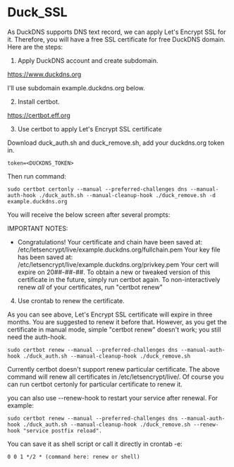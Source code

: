# Duck_SSL

As DuckDNS supports DNS text record, we can apply Let's Encrypt SSL for it. Therefore, you will have a free SSL certificate for free DuckDNS domain. Here are the steps:

1. Apply DuckDNS account and create subdomain.

https://www.duckdns.org

I'll use subdomain example.duckdns.org below.

2. Install certbot.

https://certbot.eff.org

3. Use certbot to apply Let's Encrypt SSL certificate

Download duck_auth.sh and duck_remove.sh, add your duckdns.org token in.

    token=<DUCKDNS_TOKEN>

Then run command:

    sudo certbot certonly --manual --preferred-challenges dns --manual-auth-hook ./duck_auth.sh --manual-cleanup-hook ./duck_remove.sh -d example.duckdns.org
  
You will receive the below screen after several prompts:

IMPORTANT NOTES:
 - Congratulations! Your certificate and chain have been saved at:
   /etc/letsencrypt/live/example.duckdns.org/fullchain.pem
   Your key file has been saved at:
   /etc/letsencrypt/live/example.duckdns.org/privkey.pem
   Your cert will expire on 20##-##-##. To obtain a new or tweaked
   version of this certificate in the future, simply run certbot
   again. To non-interactively renew *all* of your certificates, run
   "certbot renew"

4. Use crontab to renew the certificate.

As you can see above, Let's Encrypt SSL certificate will expire in three months. You are suggested to renew it before that. However, as you get the certificate in manual mode, simple "certbot renew" doesn't work; you still need the auth-hook.

    sudo certbot renew --manual --preferred-challenges dns --manual-auth-hook ./duck_auth.sh --manual-cleanup-hook ./duck_remove.sh

Currently certbot doesn't support renew particular certificate. The above command will renew all certificates in /etc/letsencrypt/live/. Of course you can run certbot certonly for particular certificate to renew it.

you can also use --renew-hook to restart your service after renewal. For example:

    sudo certbot renew --manual --preferred-challenges dns --manual-auth-hook ./duck_auth.sh --manual-cleanup-hook ./duck_remove.sh --renew-hook "service postfix reload".

You can save it as shell script or call it directly in crontab -e:

    0 0 1 */2 * (command here: renew or shell)

    
